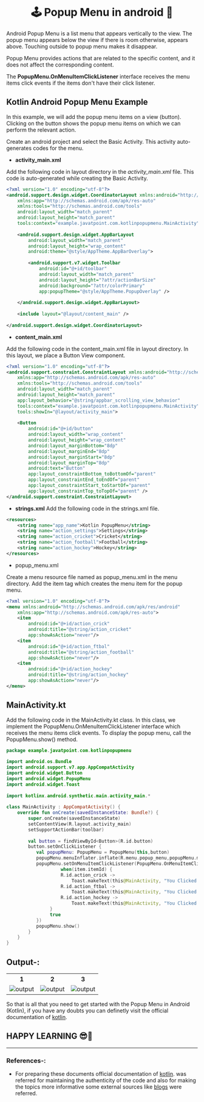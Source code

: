 # <div align=center>🕹 Popup Menu in android 📱</div>

Android Popup Menu is a list menu that appears vertically to the view. The popup menu appears below the view if there is room otherwise, appears above. Touching outside to popup menu makes it disappear.

Popup Menu provides actions that are related to the specific content, and it does not affect the corresponding content.

The **PopupMenu.OnMenuItemClickListener** interface receives the menu items click events if the items don't have their click listener.

## Kotlin Android Popup Menu Example

In this example, we will add the popup menu items on a view (button). Clicking on the button shows the popup menu items on which we can perform the relevant action.

Create an android project and select the Basic Activity. This activity auto-generates codes for the menu.

- **activity_main.xml**

Add the following code in layout directory in the *activity_main.xml* file. This code is auto-generated while creating the Basic Activity.

```xml
<?xml version="1.0" encoding="utf-8"?>  
<android.support.design.widget.CoordinatorLayout xmlns:android="http://schemas.android.com/apk/res/android"  
    xmlns:app="http://schemas.android.com/apk/res-auto"  
    xmlns:tools="http://schemas.android.com/tools"  
    android:layout_width="match_parent"  
    android:layout_height="match_parent"  
    tools:context="example.javatpoint.com.kotlinpopupmenu.MainActivity">  
  
    <android.support.design.widget.AppBarLayout  
        android:layout_width="match_parent"  
        android:layout_height="wrap_content"  
        android:theme="@style/AppTheme.AppBarOverlay">  
  
        <android.support.v7.widget.Toolbar  
            android:id="@+id/toolbar"  
            android:layout_width="match_parent"  
            android:layout_height="?attr/actionBarSize"  
            android:background="?attr/colorPrimary"  
            app:popupTheme="@style/AppTheme.PopupOverlay" />  
  
    </android.support.design.widget.AppBarLayout>  
  
    <include layout="@layout/content_main" />  
  
</android.support.design.widget.CoordinatorLayout>  
```

- **content_main.xml**

Add the following code in the content_main.xml file in layout directory. In this layout, we place a Button View component.

```xml
<?xml version="1.0" encoding="utf-8"?>  
<android.support.constraint.ConstraintLayout xmlns:android="http://schemas.android.com/apk/res/android"  
    xmlns:app="http://schemas.android.com/apk/res-auto"  
    xmlns:tools="http://schemas.android.com/tools"  
    android:layout_width="match_parent"  
    android:layout_height="match_parent"  
    app:layout_behavior="@string/appbar_scrolling_view_behavior"  
    tools:context="example.javatpoint.com.kotlinpopupmenu.MainActivity"  
    tools:showIn="@layout/activity_main">  
  
    <Button  
        android:id="@+id/button"  
        android:layout_width="wrap_content"  
        android:layout_height="wrap_content"  
        android:layout_marginBottom="8dp"  
        android:layout_marginEnd="8dp"  
        android:layout_marginStart="8dp"  
        android:layout_marginTop="8dp"  
        android:text="Button"  
        app:layout_constraintBottom_toBottomOf="parent"  
        app:layout_constraintEnd_toEndOf="parent"  
        app:layout_constraintStart_toStartOf="parent"  
        app:layout_constraintTop_toTopOf="parent" />  
</android.support.constraint.ConstraintLayout>  
```

- **strings.xml**
Add the following code in the strings.xml file.

```xml
<resources>  
    <string name="app_name">Kotlin PopupMenu</string>  
    <string name="action_settings">Settings</string>  
    <string name="action_cricket">Cricket</string>  
    <string name="action_football">Football</string>  
    <string name="action_hockey">Hockey</string>  
</resources>  
```

- popup_menu.xml

Create a menu resource file named as popup_menu.xml in the menu directory. Add the item tag which creates the menu item for the popup menu.

```xml
<?xml version="1.0" encoding="utf-8"?>  
<menu xmlns:android="http://schemas.android.com/apk/res/android"  
    xmlns:app="http://schemas.android.com/apk/res-auto">  
    <item  
        android:id="@+id/action_crick"  
        android:title="@string/action_cricket"  
        app:showAsAction="never"/>  
    <item  
        android:id="@+id/action_ftbal"  
        android:title="@string/action_football"  
        app:showAsAction="never"/>  
    <item  
        android:id="@+id/action_hockey"  
        android:title="@string/action_hockey"  
        app:showAsAction="never"/>  
</menu>  
```
## **MainActivity.kt**
Add the following code in the MainActivity.kt class. In this class, we implement the PopupMenu.OnMenuItemClickListener interface which receives the menu items click events. To display the popup menu, call the PopupMenu.show() method.

```kotlin
package example.javatpoint.com.kotlinpopupmenu  
  
import android.os.Bundle  
import android.support.v7.app.AppCompatActivity  
import android.widget.Button  
import android.widget.PopupMenu  
import android.widget.Toast  
  
import kotlinx.android.synthetic.main.activity_main.*  
  
class MainActivity : AppCompatActivity() {  
    override fun onCreate(savedInstanceState: Bundle?) {  
        super.onCreate(savedInstanceState)  
        setContentView(R.layout.activity_main)  
        setSupportActionBar(toolbar)  
  
        val button = findViewById<Button>(R.id.button)  
        button.setOnClickListener {  
           val popupMenu: PopupMenu = PopupMenu(this,button)  
           popupMenu.menuInflater.inflate(R.menu.popup_menu,popupMenu.menu)  
           popupMenu.setOnMenuItemClickListener(PopupMenu.OnMenuItemClickListener { item ->  
                    when(item.itemId) {  
                    R.id.action_crick ->  
                        Toast.makeText(this@MainActivity, "You Clicked : " + item.title, Toast.LENGTH_SHORT).show()  
                    R.id.action_ftbal ->  
                        Toast.makeText(this@MainActivity, "You Clicked : " + item.title, Toast.LENGTH_SHORT).show()  
                    R.id.action_hockey ->  
                        Toast.makeText(this@MainActivity, "You Clicked : " + item.title, Toast.LENGTH_SHORT).show()  
                }  
                true  
           })  
           popupMenu.show()  
        }  
    }  
}  
```

## Output-:
<div align=center>
<table>
    <tr>
        <th align=center>
            1
        </th>
        <th align=center>
            2
        </th>
        <th align=center>
            3
        </th>
    <tr>
        <td>
            <img src="https://static.javatpoint.com/kotlin/images/kotlin-android-popup-menu-output1.png" alt="output">
        </td>
        <td>
            <img src="https://static.javatpoint.com/kotlin/images/kotlin-android-popup-menu-output2.png" alt="output">
        </td>
        <td>
            <img src="https://static.javatpoint.com/kotlin/images/kotlin-android-popup-menu-output3.png" alt="output">
        </td>
    </tr>
</table>
</div>
    

So that is all that you need to get started with the Popup Menu in Android (Kotlin), if you have any doubts you can definetly visit the official documentation of [kotlin](https://kotlinlang.org/docs/home.html).

## HAPPY LEARNING 😎🙌
<hr>

### References-:

- For preparing these documents official documentation of [kotlin](https://kotlinlang.org/docs/home.html). was referred for maintaining the authenticity of the code and also for making the topics more informative some external sources like [blogs](https://www.javatpoint.com/android-popup-menu-example) were referred.



